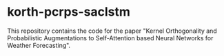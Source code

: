 # korth-pcrps-saclstm

This repository contains the code for the paper "Kernel Orthogonality and Probabilistic Augmentations to Self-Attention based Neural Networks for Weather Forecasting".
